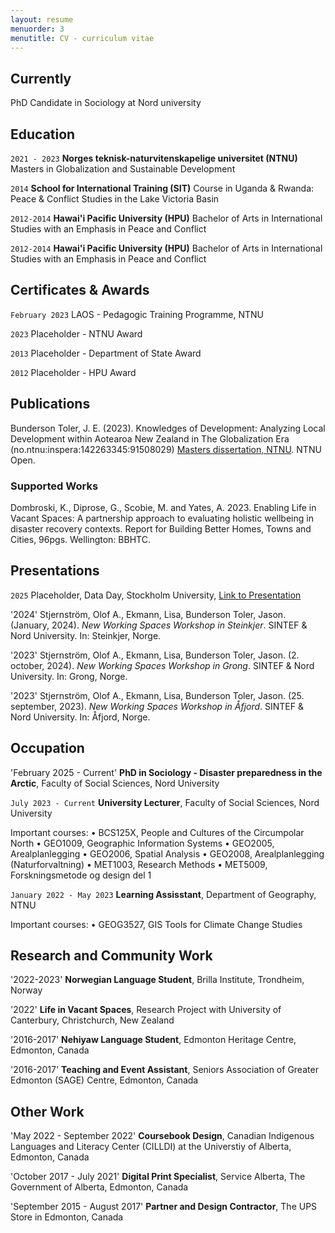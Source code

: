 ```yaml
---
layout: resume
menuorder: 3
menutitle: CV - curriculum vitae
---
```

## Currently

PhD Candidate in Sociology at Nord university

## Education

`2021 - 2023`
__Norges teknisk-naturvitenskapelige universitet (NTNU)__
Masters in Globalization and Sustainable Development

`2014`
__School for International Training (SIT)__
Course in Uganda & Rwanda: Peace & Conflict Studies in the Lake Victoria Basin 

`2012-2014`
__Hawai'i Pacific University (HPU)__
Bachelor of Arts in International Studies with an Emphasis in Peace and Conflict

`2012-2014`
__Hawai'i Pacific University (HPU)__
Bachelor of Arts in International Studies with an Emphasis in Peace and Conflict

## Certificates & Awards

`February 2023`
LAOS - Pedagogic Training Programme, NTNU

`2023`
Placeholder - NTNU Award

`2013`
Placeholder - Department of State Award

`2012`
Placeholder - HPU Award 

## Publications

Bunderson Toler, J. E. (2023). 	Knowledges of Development: Analyzing Local Development within Aotearoa New Zealand in The Globalization Era (no.ntnu:inspera:142263345:91508029) [Masters dissertation, NTNU](https://ntnuopen.ntnu.no/ntnu-xmlui/handle/11250/3081702). NTNU Open. 
<!-- A list is also available [online](https://scholar.google.co.uk/citations?user=LTOTl0YAAAAJ) -->

### Supported Works

Dombroski, K., Diprose, G., Scobie, M. and Yates, A. 2023. Enabling Life in Vacant Spaces: A partnership approach to evaluating holistic wellbeing in disaster recovery contexts. Report for Building Better Homes, Towns and Cities, 96pgs. Wellington: BBHTC.

## Presentations

`2025`
Placeholder, Data Day, Stockholm University, <a href="https://MyWebsite.tld/presentation1">Link to Presentation</a>

'2024'
Stjernström, Olof A., Ekmann, Lisa, Bunderson Toler, Jason. (January, 2024). _New Working Spaces Workshop in Steinkjer_.  SINTEF & Nord University. In: Steinkjer, Norge.

'2023'
Stjernström, Olof A., Ekmann, Lisa, Bunderson Toler, Jason. (2. october, 2024). _New Working Spaces Workshop in Grong_. SINTEF & Nord University. In: Grong, Norge.

'2023'
Stjernström, Olof A., Ekmann, Lisa, Bunderson Toler, Jason. (25. september, 2023). _New Working Spaces Workshop in Åfjord_. SINTEF & Nord University. In: Åfjord, Norge.

## Occupation

'February 2025 - Current'
__PhD in Sociology - Disaster preparedness in the Arctic__, Faculty of Social Sciences, Nord University

`July 2023 - Current`
__University Lecturer__, Faculty of Social Sciences, Nord University

Important courses:
• BCS125X, People and Cultures of the Circumpolar North
• GEO1009, Geographic Information Systems
• GEO2005, Arealplanlegging
• GEO2006, Spatial Analysis
• GEO2008, Arealplanlegging (Naturforvaltning)
• MET1003, Research Methods
• MET5009, Forskningsmetode og design del 1

`January 2022 - May 2023`
__Learning Assisstant__, Department of Geography, NTNU

Important courses:
• GEOG3527, GIS Tools for Climate Change Studies

## Research and Community Work

'2022-2023'
__Norwegian Language Student__, Brilla Institute, Trondheim, Norway

'2022'
__Life in Vacant Spaces__, Research Project with University of Canterbury, Christchurch, New Zealand

'2016-2017'
__Nehiyaw Language Student__, Edmonton Heritage Centre, Edmonton, Canada

'2016-2017'
__Teaching and Event Assistant__, Seniors Association of Greater Edmonton (SAGE) Centre, Edmonton, Canada

## Other Work

'May 2022 - September 2022'
__Coursebook Design__, Canadian Indigenous Languages and Literacy Center (CILLDI) at the Universtiy of Alberta, Edmonton, Canada

'October 2017 - July 2021'
__Digital Print Specialist__, Service Alberta, The Government of Alberta, Edmonton, Canada

'September 2015 - August 2017'
__Partner and Design Contractor__, The UPS Store in Edmonton, Canada

<!-- ### Footer

Last updated: Feb 2025 -->


